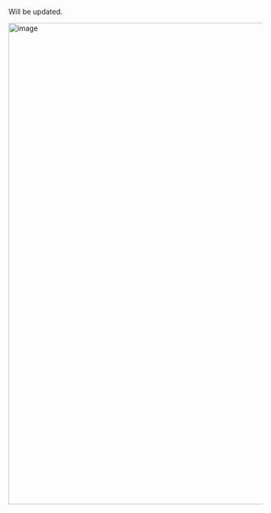 Will be updated.

<img width="1835" height="955" alt="image" src="https://github.com/user-attachments/assets/7c8ac1a8-e492-4bf3-91af-4a65b046b9be" />
